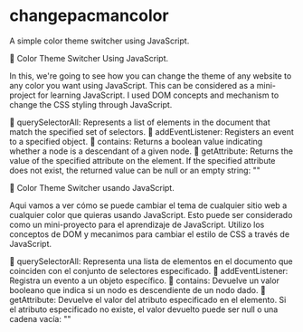 # changepacmancolor
A simple color theme switcher using JavaScript. 

🎨 Color Theme Switcher Using JavaScript.

 In this, we're going to see how you can change the theme of any website to any color 
 you want using JavaScript. This can be considered as a mini-project for learning JavaScript.
 I used DOM concepts and mechanism to change the CSS styling through JavaScript.

💟 querySelectorAll: Represents a list of elements in the document that match the specified set of selectors.
💟 addEventListener:  Registers an event to a specified object. 
💟 contains: Returns a boolean value indicating whether a node is a descendant of a given node.
💟 getAttribute: Returns the value of the specified attribute on the element. If the specified attribute does not exist, the returned value can be null or an empty string: ""


🎨 Color Theme Switcher usando JavaScript.

 Aqui vamos a ver cómo se puede cambiar el tema de cualquier sitio web a cualquier color 
 que quieras usando JavaScript. Esto puede ser considerado como un mini-proyecto para el aprendizaje de JavaScript.
 Utilizo los conceptos de DOM y mecanimos para cambiar el estilo de CSS a través de JavaScript.

💟 querySelectorAll: Representa una lista de elementos en el documento que coinciden con el conjunto de selectores especificado.
💟 addEventListener:  Registra un evento a un objeto específico. 
💟 contains: Devuelve un valor booleano que indica si un nodo es descendiente de un nodo dado.
💟 getAttribute: Devuelve el valor del atributo especificado en el elemento. Si el atributo especificado no existe, el valor devuelto puede ser null o una cadena vacía: ""
